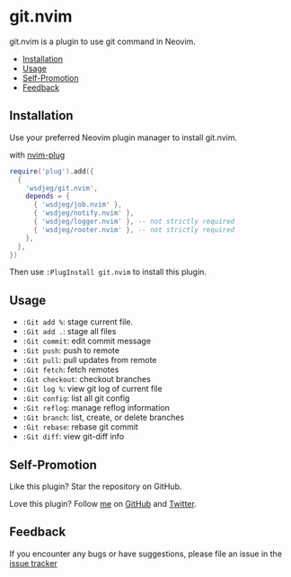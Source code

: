 # git.nvim

git.nvim is a plugin to use git command in Neovim.

<!-- vim-markdown-toc GFM -->

* [Installation](#installation)
* [Usage](#usage)
* [Self-Promotion](#self-promotion)
* [Feedback](#feedback)

<!-- vim-markdown-toc -->

## Installation

Use your preferred Neovim plugin manager to install git.nvim.

with [nvim-plug](https://github.com/wsdjeg/nvim-plug)

```lua
require('plug').add({
  {
    'wsdjeg/git.nvim',
    depends = {
      { 'wsdjeg/job.nvim' },
      { 'wsdjeg/notify.nvim' },
      { 'wsdjeg/logger.nvim' }, -- not strictly required
      { 'wsdjeg/rooter.nvim' }, -- not strictly required
    },
  },
})
```

Then use `:PlugInstall git.nvim` to install this plugin.

## Usage

- `:Git add %`: stage current file.
- `:Git add .`: stage all files
- `:Git commit`: edit commit message
- `:Git push`: push to remote
- `:Git pull`: pull updates from remote
- `:Git fetch`: fetch remotes
- `:Git checkout`: checkout branches
- `:Git log %`: view git log of current file
- `:Git config`: list all git config
- `:Git reflog`: manage reflog information
- `:Git branch`: list, create, or delete branches
- `:Git rebase`: rebase git commit
- `:Git diff`: view git-diff info

## Self-Promotion

Like this plugin? Star the repository on
GitHub.

Love this plugin? Follow [me](https://wsdjeg.net/) on
[GitHub](https://github.com/wsdjeg) and
[Twitter](http://twitter.com/wsdtty).

## Feedback

If you encounter any bugs or have suggestions, please file an issue in the [issue tracker](https://github.com/wsdjeg/git.nvim/issues)
